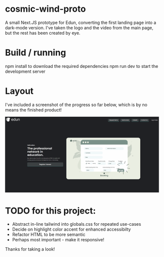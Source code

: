 # cosmic-wind-proto
A small Next.JS prototype for Edun, converting the first landing page into a dark-mode version.
I've taken the logo and the video from the main page, but the rest has been created by eye.

# Build / running
npm install to download the required dependencies
npm run dev to start the development server

# Layout
I've included a screenshot of the progress so far below, which is by no means the finished product!

![alt text](image-1.png)

# TODO for this project:
- Abstract in-line tailwind into globals.css for repeated use-cases
- Decide on highlight color accent for enhanced accessibilty
- Refactor HTML to be more semantic
- Perhaps most important - make it responsive!

Thanks for taking a look!
